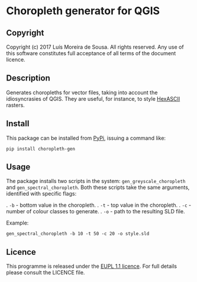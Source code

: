 Choropleth generator for QGIS
===============================================================================


Copyright
-------------------------------------------------------------------------------

Copyright (c) 2017 Luís Moreira de Sousa. All rights reserved. 
Any use of this software constitutes full acceptance of all terms of the 
document licence.


Description
-------------------------------------------------------------------------------

Generates choropleths for vector files, taking into account the idiosyncrasies 
of QGIS. They are useful, for instance, to style [HexASCII](https://github.com/ldesousa/HexAsciiBNF) rasters.

Install
-------------------------------------------------------------------------------

This package can be installed from [PyPi](https://pypi.python.org/pypi?%3Aaction=pkg_edit&name=choropleth-gen), issuing a command like:

`pip install choropleth-gen`

Usage
-------------------------------------------------------------------------------

The package installs two scripts in the system: `gen_greyscale_choropleth` and
`gen_spectral_choropleth`. Both these scripts take the same arguments, 
identified with specific flags:

 . `-b` - bottom value in the choropleth.
 . `-t` - top value in the choropleth.
 . `-c` - number of colour classes to generate.
 . `-o` - path to the resulting SLD file.
 
 Example:
 
 `gen_spectral_choropleth -b 10 -t 50 -c 20 -o style.sld`

Licence
-------------------------------------------------------------------------------

This programme is released under the [EUPL 1.1 licence](https://joinup.ec.europa.eu/community/eupl/og_page/introduction-eupl-licence). For full details please consult the LICENCE file.
